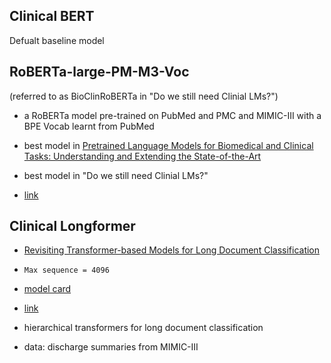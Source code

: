 ## Clinical BERT

Defualt baseline model

## RoBERTa-large-PM-M3-Voc

(referred to as BioClinRoBERTa in "Do we still need Clinial LMs?")

- a RoBERTa model pre-trained on PubMed and PMC and MIMIC-III with a BPE Vocab learnt from PubMed

- best model in [Pretrained Language Models for Biomedical and Clinical Tasks: Understanding and Extending the State-of-the-Art](https://aclanthology.org/2020.clinicalnlp-1.17/)

- best model in "Do we still need Clinial LMs?"

- [link](https://github.com/facebookresearch/bio-lm)

## Clinical Longformer

- [Revisiting Transformer-based Models for Long Document Classification](https://arxiv.org/pdf/2204.06683.pdf)

- `Max sequence	= 4096`

- [model card](https://huggingface.co/xdai/mimic_longformer_base)

- [link](https://github.com/coastalcph/trldc/tree/main)

- hierarchical transformers for long document classification

- data: discharge summaries from MIMIC-III